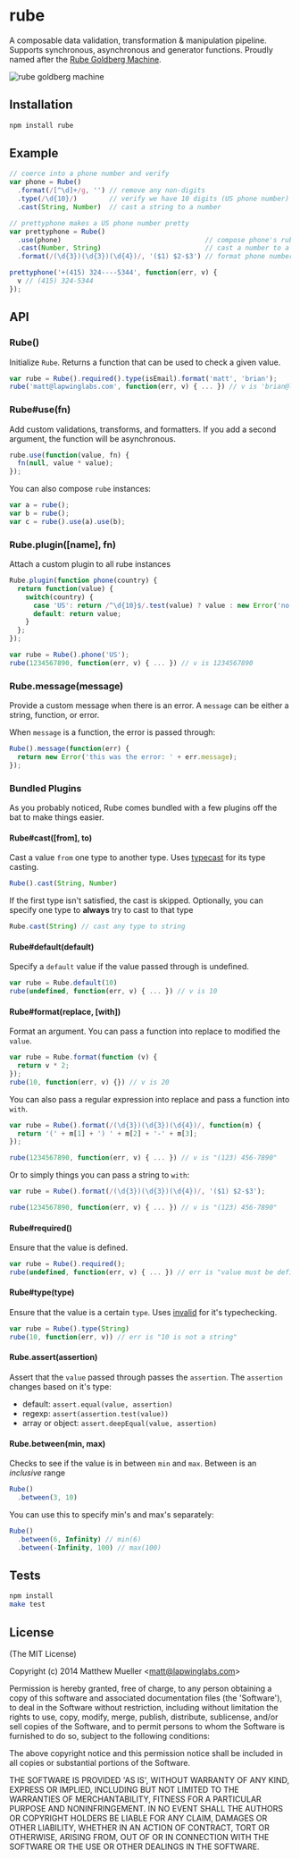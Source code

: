 
# rube

  A composable data validation, transformation & manipulation pipeline. Supports synchronous, asynchronous and generator functions. Proudly named after the [Rube Goldberg Machine](http://en.wikipedia.org/wiki/Rube_Goldberg_machine).

  ![rube goldberg machine](http://upload.wikimedia.org/wikipedia/commons/a/a6/Professor_Lucifer_Butts.gif)

## Installation

```bash
npm install rube
```

## Example

```js
// coerce into a phone number and verify
var phone = Rube()
  .format(/[^\d]+/g, '') // remove any non-digits
  .type(/\d{10}/)        // verify we have 10 digits (US phone number)
  .cast(String, Number)  // cast a string to a number

// prettyphone makes a US phone number pretty
var prettyphone = Rube()
  .use(phone)                                    // compose phone's rube
  .cast(Number, String)                          // cast a number to a string
  .format(/(\d{3})(\d{3})(\d{4})/, '($1) $2-$3') // format phone number

prettyphone('+(415) 324----5344', function(err, v) {
  v // (415) 324-5344
});
```

## API

### Rube()

Initialize `Rube`. Returns a function that can be used to check a given value.

```js
var rube = Rube().required().type(isEmail).format('matt', 'brian');
rube('matt@lapwinglabs.com', function(err, v) { ... }) // v is 'brian@lapwinglabs.com'
```

### Rube#use(fn)

Add custom validations, transforms, and formatters. If you add a second
argument, the function will be asynchronous.

```js
rube.use(function(value, fn) {
  fn(null, value * value);
});
```

You can also compose `rube` instances:

```js
var a = rube();
var b = rube();
var c = rube().use(a).use(b);
```

### Rube.plugin([name], fn)

Attach a custom plugin to all rube instances

```js
Rube.plugin(function phone(country) {
  return function(value) {
    switch(country) {
      case 'US': return /^\d{10}$/.test(value) ? value : new Error('no good');
      default: return value;
    }
  };
});

var rube = Rube().phone('US');
rube(1234567890, function(err, v) { ... }) // v is 1234567890
```

### Rube.message(message)

Provide a custom message when there is an error. A `message` can be either a string, function, or error.

When `message` is a function, the error is passed through:

```js
Rube().message(function(err) {
  return new Error('this was the error: ' + err.message);
});
```

### Bundled Plugins

As you probably noticed, Rube comes bundled with a few plugins off the bat to make things easier.

#### Rube#cast([from], to)

Cast a value `from` one type to another type. Uses [typecast](https://github.com/eivindfjeldstad/typecast) for its type casting.

```js
Rube().cast(String, Number)
```

If the first type isn't satisfied, the cast is skipped. Optionally, you can specify one type to **always** try to cast to that type

```js
Rube.cast(String) // cast any type to string
```

#### Rube#default(default)

Specify a `default` value if the value passed through is undefined.

```js
var rube = Rube.default(10)
rube(undefined, function(err, v) { ... }) // v is 10
```

#### Rube#format(replace, [with])

Format an argument. You can pass a function into replace to modified the `value`.

```js
var rube = Rube.format(function (v) {
  return v * 2;
});
rube(10, function(err, v) {}) // v is 20
```

You can also pass a regular expression into replace and pass a function into `with`.

```js
var rube = Rube().format(/(\d{3})(\d{3})(\d{4})/, function(m) {
  return '(' + m[1] + ') ' + m[2] + '-' + m[3];
});

rube(1234567890, function(err, v) { ... }) // v is "(123) 456-7890"
```

Or to simply things you can pass a string to `with`:

```js
var rube = Rube().format(/(\d{3})(\d{3})(\d{4})/, '($1) $2-$3');

rube(1234567890, function(err, v) { ... }) // v is "(123) 456-7890"
```

#### Rube#required()

Ensure that the value is defined.

```js
var rube = Rube().required();
rube(undefined, function(err, v) { ... }) // err is "value must be defined"
```

#### Rube#type(type)

Ensure that the value is a certain `type`. Uses [invalid](https://github.com/lapwinglabs/invalid) for it's typechecking.

```js
var rube = Rube().type(String)
rube(10, function(err, v)) // err is "10 is not a string"
```

#### Rube.assert(assertion)

Assert that the `value` passed through passes the `assertion`. The `assertion` changes based on it's type:

- default: `assert.equal(value, assertion)`
- regexp: `assert(assertion.test(value))`
- array or object: `assert.deepEqual(value, assertion)`

#### Rube.between(min, max)

Checks to see if the value is in between `min` and `max`. Between is an *inclusive* range

```js
Rube()
  .between(3, 10)
```

You can use this to specify min's and max's separately:

```js
Rube()
  .between(6, Infinity) // min(6)
  .between(-Infinity, 100) // max(100)
```

## Tests

```bash
npm install
make test
```

## License

(The MIT License)

Copyright (c) 2014 Matthew Mueller &lt;matt@lapwinglabs.com&gt;

Permission is hereby granted, free of charge, to any person obtaining
a copy of this software and associated documentation files (the
'Software'), to deal in the Software without restriction, including
without limitation the rights to use, copy, modify, merge, publish,
distribute, sublicense, and/or sell copies of the Software, and to
permit persons to whom the Software is furnished to do so, subject to
the following conditions:

The above copyright notice and this permission notice shall be
included in all copies or substantial portions of the Software.

THE SOFTWARE IS PROVIDED 'AS IS', WITHOUT WARRANTY OF ANY KIND,
EXPRESS OR IMPLIED, INCLUDING BUT NOT LIMITED TO THE WARRANTIES OF
MERCHANTABILITY, FITNESS FOR A PARTICULAR PURPOSE AND NONINFRINGEMENT.
IN NO EVENT SHALL THE AUTHORS OR COPYRIGHT HOLDERS BE LIABLE FOR ANY
CLAIM, DAMAGES OR OTHER LIABILITY, WHETHER IN AN ACTION OF CONTRACT,
TORT OR OTHERWISE, ARISING FROM, OUT OF OR IN CONNECTION WITH THE
SOFTWARE OR THE USE OR OTHER DEALINGS IN THE SOFTWARE.
